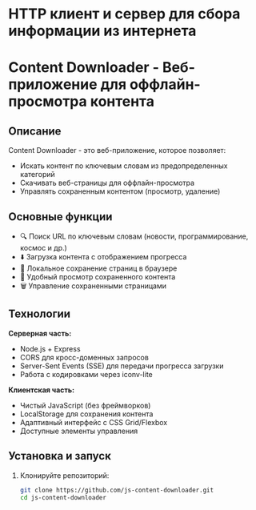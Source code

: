 # HTTP клиент и сервер для сбора информации из интернета
# Content Downloader - Веб-приложение для оффлайн-просмотра контента

## Описание

Content Downloader - это веб-приложение, которое позволяет:
- Искать контент по ключевым словам из предопределенных категорий
- Скачивать веб-страницы для оффлайн-просмотра
- Управлять сохраненным контентом (просмотр, удаление)

## Основные функции

- 🔍 Поиск URL по ключевым словам (новости, программирование, космос и др.)
- ⬇️ Загрузка контента с отображением прогресса
- 💾 Локальное сохранение страниц в браузере
- 📖 Удобный просмотр сохраненного контента
- 🗑️ Управление сохраненными страницами

## Технологии

**Серверная часть:**
- Node.js + Express
- CORS для кросс-доменных запросов
- Server-Sent Events (SSE) для передачи прогресса загрузки
- Работа с кодировками через iconv-lite

**Клиентская часть:**
- Чистый JavaScript (без фреймворков)
- LocalStorage для сохранения контента
- Адаптивный интерфейс с CSS Grid/Flexbox
- Доступные элементы управления

## Установка и запуск

1. Клонируйте репозиторий:
   ```bash
   git clone https://github.com/js-content-downloader.git
   cd js-content-downloader
